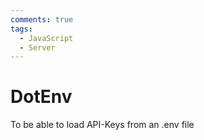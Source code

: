 ```yaml
---
comments: true
tags:
  - JavaScript
  - Server
---
```

# DotEnv
To be able to load API-Keys from an .env file 